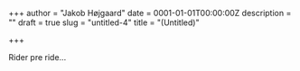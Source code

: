 +++
author = "Jakob Højgaard"
date = 0001-01-01T00:00:00Z
description = ""
draft = true
slug = "untitled-4"
title = "(Untitled)"

+++

Rider pre ride...